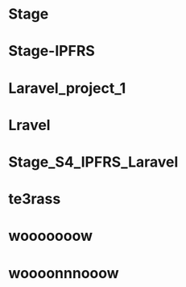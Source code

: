# Stage
# Stage-IPFRS
# Laravel_project_1
# Lravel
# Stage_S4_IPFRS_Laravel
# te3rass
# wooooooow
# woooonnnooow
